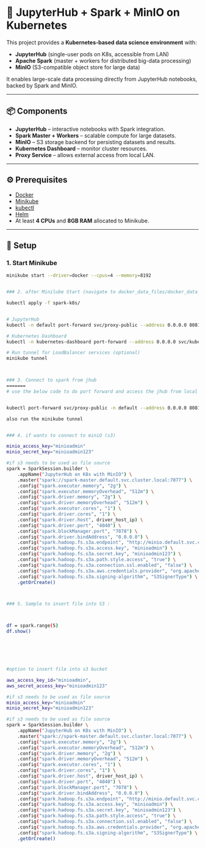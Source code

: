 
# 🚀 JupyterHub + Spark + MinIO on Kubernetes

This project provides a **Kubernetes-based data science environment** with:

- **JupyterHub** (single-user pods on K8s, accessible from LAN)
- **Apache Spark** (master + workers for distributed big-data processing)
- **MinIO** (S3-compatible object store for large data)

It enables large-scale data processing directly from JupyterHub notebooks, backed by Spark and MinIO.

---

## 📦 Components

- **JupyterHub** – interactive notebooks with Spark integration.
- **Spark Master + Workers** – scalable compute for large datasets.
- **MinIO** – S3 storage backend for persisting datasets and results.
- **Kubernetes Dashboard** – monitor cluster resources.
- **Proxy Service** – allows external access from local LAN.

---

## ⚙️ Prerequisites

- [Docker](https://docs.docker.com/get-docker/)
- [Minikube](https://minikube.sigs.k8s.io/docs/start/)
- [kubectl](https://kubernetes.io/docs/tasks/tools/install-kubectl/)
- [Helm](https://helm.sh/docs/intro/install/)
- At least **4 CPUs** and **8GB RAM** allocated to Minikube.

---

## 🚀 Setup

### 1. Start Minikube
```bash
minikube start --driver=docker --cpus=4 --memory=8192


### 2. after Minilube Start (navigate to docker_data_files/docker_data_2/spark_delta_hive_metastore/spark-k8s)

kubectl apply -f spark-k8s/


# JupyterHub
kubectl -n default port-forward svc/proxy-public --address 0.0.0.0 8081:80

# Kubernetes Dashboard
kubectl -n kubernetes-dashboard port-forward --address 0.0.0.0 svc/kubernetes-dashboard 8080:80

# Run tunnel for LoadBalancer services (optional)
minikube tunnel



### 3. Connect to spark from jhub
=======
# use the below code to do port forward and access the jhub from local lan other laptops


kubectl port-forward svc/proxy-public -n default --address 0.0.0.0 8081:80

also run the minikube tunnel


### 4. if wants to connect to miniO (s3)

minio_access_key="minioadmin"
minio_secret_key="minioadmin123"

#if s3 needs to be used as file source
spark = SparkSession.builder \
    .appName("JupyterHub on K8s with MinIO") \
    .master("spark://spark-master.default.svc.cluster.local:7077") \
    .config("spark.executor.memory", "2g") \
    .config("spark.executor.memoryOverhead", "512m") \
    .config("spark.driver.memory", "2g") \
    .config("spark.driver.memoryOverhead", "512m") \
    .config("spark.executor.cores", "1") \
    .config("spark.driver.cores", "1") \
    .config("spark.driver.host", driver_host_ip) \
    .config("spark.driver.port", "4040") \
    .config("spark.blockManager.port", "7078") \
    .config("spark.driver.bindAddress", "0.0.0.0") \
    .config("spark.hadoop.fs.s3a.endpoint", "http://minio.default.svc.cluster.local:9000") \
    .config("spark.hadoop.fs.s3a.access.key", "minioadmin") \
    .config("spark.hadoop.fs.s3a.secret.key", "minioadmin123") \
    .config("spark.hadoop.fs.s3a.path.style.access", "true") \
    .config("spark.hadoop.fs.s3a.connection.ssl.enabled", "false") \
    .config("spark.hadoop.fs.s3a.aws.credentials.provider", "org.apache.hadoop.fs.s3a.SimpleAWSCredentialsProvider") \
    .config("spark.hadoop.fs.s3a.signing-algorithm", "S3SignerType") \
    .getOrCreate()



### 5. Sample to insert file into S3 :



df = spark.range(5)
df.show()






#option to insert file into s3 bucket

aws_access_key_id="minioadmin",
aws_secret_access_key="minioadmin123"

#if s3 needs to be used as file source
minio_access_key="minioadmin"
minio_secret_key="minioadmin123"

#if s3 needs to be used as file source
spark = SparkSession.builder \
    .appName("JupyterHub on K8s with MinIO") \
    .master("spark://spark-master.default.svc.cluster.local:7077") \
    .config("spark.executor.memory", "2g") \
    .config("spark.executor.memoryOverhead", "512m") \
    .config("spark.driver.memory", "2g") \
    .config("spark.driver.memoryOverhead", "512m") \
    .config("spark.executor.cores", "1") \
    .config("spark.driver.cores", "1") \
    .config("spark.driver.host", driver_host_ip) \
    .config("spark.driver.port", "4040") \
    .config("spark.blockManager.port", "7078") \
    .config("spark.driver.bindAddress", "0.0.0.0") \
    .config("spark.hadoop.fs.s3a.endpoint", "http://minio.default.svc.cluster.local:9000") \
    .config("spark.hadoop.fs.s3a.access.key", "minioadmin") \
    .config("spark.hadoop.fs.s3a.secret.key", "minioadmin123") \
    .config("spark.hadoop.fs.s3a.path.style.access", "true") \
    .config("spark.hadoop.fs.s3a.connection.ssl.enabled", "false") \
    .config("spark.hadoop.fs.s3a.aws.credentials.provider", "org.apache.hadoop.fs.s3a.SimpleAWSCredentialsProvider") \
    .config("spark.hadoop.fs.s3a.signing-algorithm", "S3SignerType") \
    .getOrCreate()


